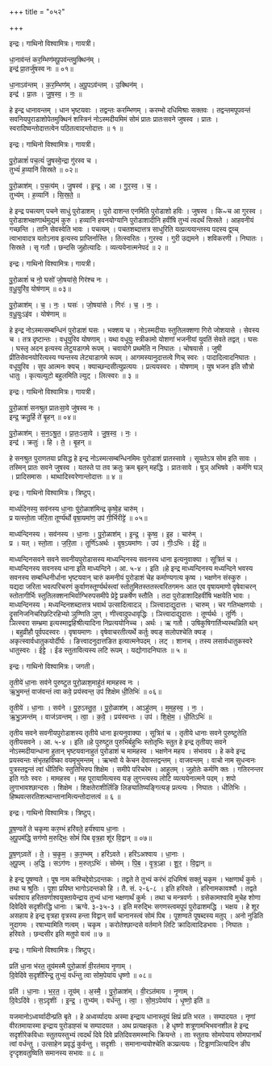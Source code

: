 +++
title = "०५२"

+++


इन्द्रः। गाथिनो विश्वामित्रः। गायत्री।

धा॒नाव॑न्तं कर॒म्भिण॑मपू॒पव॑न्तमु॒क्थिन॑म् ।  
इन्द्र॑ प्रा॒तर्जु॑षस्व नः ॥ ०१॥

धा॒नाऽव॑न्तम् । क॒र॒म्भिण॑म् । अ॒पू॒पऽव॑न्तम् । उ॒क्थिन॑म् ।  
इन्द्र॑ । प्रा॒तः । जु॒ष॒स्व॒ । नः॒ ॥

हे इन्द्र धानावन्तम् । धान भृष्टयवाः । तद्वन्तः करम्भिणम् । करम्भो दधिमिश्राः सक्तवः । तद्वन्तमपूपवन्तं सवनियपुराडाशोपेतमुक्थिनं शस्त्रिनं नोऽस्मदीयमिमं सोमं प्रातः प्रातःसवने जुषस्व । प्रातः । स्वरादिष्वन्तोदात्तत्वेन पठितत्वादन्तोदात्तः ॥ १ ॥

इन्द्रः। गाथिनो विश्वामित्रः। गायत्री।

पु॒रो॒ळाशं॑ पच॒त्यं॑ जु॒षस्वे॒न्द्रा गु॑रस्व च ।  
तुभ्यं॑ ह॒व्यानि॑ सिस्रते ॥ ०२॥

पु॒रो॒ळाश॑म् । प॒च॒त्य॑म् । जु॒षस्व॑ । इ॒न्द्र॒ । आ । गु॒र॒स्व॒ । च॒ ।  
तुभ्य॑म् । ह॒व्यानि॑ । सि॒स्र॒ते॒ ॥

हे इन्द्र पचत्यण् पचने साधुं पुरोडाशम् । पुरो दाशन्त एनमिति पुरोडाशो हविः । जुषस्व । कि~च आ गुरस्व । पुरोडाशभक्षणार्थमुद्यमं कुरु । हव्यानि हवनयोग्यानि पुरोडाशादीनि हवींषि तुभ्यं त्वदर्थं सिस्रते । आहवनीयं गच्छन्ति । तानि सेवस्वेति भावः । पचत्यम् । पचतशब्दात्तत्र साधुरिति यत्प्रत्ययान्तस्य पदस्य द्व्य्च् त्वाभावादत्र यतोऽनाव इत्यस्य प्राप्तिर्नास्ति । तित्स्वरितः । गुरस्व । गुरी उद्यमने । शविकरणी । निघातः । सिस्रते । सृ गतौ । छन्दसि जुहोत्यादिः । व्यत्ययेनात्मनेपदं ॥ २ ॥

इन्द्रः। गाथिनो विश्वामित्रः। गायत्री।

पु॒रो॒ळाशं॑ च नो॒ घसो॑ जो॒षया॑से॒ गिर॑श्च नः ।  
व॒धू॒युरि॑व॒ योष॑णाम् ॥ ०३॥

पु॒रो॒ळाश॑म् । च॒ । नः॒ । घसः॑ । जो॒षया॑से । गिरः॑ । च॒ । नः॒ ।  
व॒धू॒युःऽइ॑व । योष॑णाम् ॥

हे इन्द्र नोऽस्मत्सम्बन्धिनं पुरोडाशं घसः । भक्शय च । नोऽस्मदीयाः स्तुतिलक्शणा गिरो जोशयासे । सेवस्य च । तत्र दृष्टान्तः । वधूयुरिव योषणाम् । यथा वधूयुः स्त्रीकामो योशणां भजनीयां युवतिं सेवते तद्वत् । घसः । घस्लृ अदन इत्यस्य लेटुयडागमे रूपम् । चवायोगे प्रथमेति न निघातः । चोषयासे । जुषी प्रीतिसेवनयोरित्यस्य ण्यन्तस्य लेट्याडागमे रूपम् । आगमस्यानुदात्तत्वे णिच् स्वरः । पादादित्वादनिघातः । वधूयुरिव । सुप आत्मनः क्यच् । क्याच्छन्दसीत्युप्रत्ययः । प्रत्ययस्वरः । योषणाम् । युष भजन इति सौत्रो धातुः । कृत्यल्युटो बहुलमिति ल्युट् । लित्स्वरः ॥ ३ ॥

इन्द्रः। गाथिनो विश्वामित्रः। गायत्री।

पु॒रो॒ळाशं॑ सनश्रुत प्रातःसा॒वे जु॑षस्व नः ।  
इन्द्र॒ क्रतु॒र्हि ते॑ बृ॒हन् ॥ ०४॥

पु॒रो॒ळाश॑म् । स॒न॒ऽश्रु॒त॒ । प्रा॒तः॒ऽसा॒वे । जु॒ष॒स्व॒ । नः॒ ।  
इन्द्र॑ । क्रतुः॑ । हि । ते॒ । बृ॒हन् ॥

हे सनश्रुत पुराणतया प्रसिद्ध हे इन्द्र नोऽस्मत्सम्बन्धिनमिमः पुरोडाशं प्रातस्सावे । सूयतेऽत्र सोम इति सावः । तस्मिन् प्रातः सवने जुषस्व । यतस्ते पा तव क्रतुः क्रम बृहन् महद्धि । प्रातःसावे । षुञ् अभिषवे । कर्मणि घञ् । प्रादिसमासः । थाथादिस्वरेणान्तोदात्तः ॥ ४ ॥

इन्द्रः। गाथिनो विश्वामित्रः। त्रिष्टुप्।

माध्यं॑दिनस्य॒ सव॑नस्य धा॒नाः पु॑रो॒ळाश॑मिन्द्र कृष्वे॒ह चारु॑म् ।  
प्र यत्स्तो॒ता ज॑रि॒ता तूर्ण्य॑र्थो वृषा॒यमा॑ण॒ उप॑ गी॒र्भिरीट्टे॑ ॥ ०५॥

माध्य॑न्दिनस्य । सव॑नस्य । धा॒नाः । पु॒रो॒ळाश॑म् । इ॒न्द्र॒ । कृ॒ष्व॒ । इ॒ह । चारु॑म् ।  
प्र । यत् । स्तो॒ता । ज॒रि॒ता । तूर्णि॑ऽअर्थः । वृ॒ष॒ऽयमा॑णः । उप॑ । गीः॒ऽभिः । ईट्टे॑ ॥

माध्यन्दिनसवने सवने सवनीयपुरोडासस्य माध्यन्दिनस्य सवनस्य धाना इत्यनुवाक्या । सूत्रितं च । माध्यन्दिनस्य सवनस्य धाना इति माध्यन्दिने । आ. ५-४ । इति ॥हे इन्द्र माध्यन्दिनस्य मध्यन्दिने भवस्य सवनस्य सम्बन्धिनीर्धाना भृष्टयवान् चारुं कमनीयं पुरोडाशं चेह कर्माण्यगत्य कृष्व । भक्षणेन संस्कुरु । यद्यदा जरिता भवत्परिचरणं कुर्वाणस्तूर्ण्यर्थस्त्वां स्तोतुमितस्ततस्त्वरितगमनः आत एव वृषायमाणो वृषेवाचरन् स्तोतागीर्भिः स्तुतिलक्शनाभिर्वाग्भिरुपसमीपे प्रेट्टे प्रकर्षेण स्तौति । तदा पुरोडाशादिहवींषि भक्षयेति भावः । माध्यन्दिनस्य । मध्यन्दिनशब्दात्तत्र भवार्थ उत्सादित्वादञ् । ञित्त्वादाद्युदात्तः । चारुम् । चर गतिभक्षणयोः । दॄसनिजनिचरिछटिरहिभ्यो ञुण्णिति ञुण् । णीत्त्वादुपधावृद्धिः । ञित्त्वादाद्युदात्तः । तूर्ण्यर्थः । तूर्णिः । ञित्स्वरा सम्भ्रमा इत्यस्माद्वहिश्रीत्यादिना निप्रत्ययोनिच्च । अर्थः । ऋ गतौ । उषिकुषिगार्तिभ्यस्थन्निति थन् । बहुव्रीहौ पूर्वपदस्वरः । वृषायमाणः । वृषेवाचरतीत्यर्थे कर्तुः क्यङ् सलोपश्चेति क्यङ् । अकृत्स्वार्वधातुकयोर्दीर्घः । ङित्त्वादनुदात्तङित इत्यात्मनेपदम् । लट् । शानच् । तस्य लसार्वधातुकस्वरे धातुस्वरः । ईट्टे । ईड स्तुतावित्यस्य लटि रूपम् । यद्योगादनिघातः ॥ ५ ॥

इन्द्रः। गाथिनो विश्वामित्रः। जगती।

तृ॒तीये॑ धा॒नाः सव॑ने पुरुष्टुत पुरो॒ळाश॒माहु॑तं मामहस्व नः ।  
ऋ॒भु॒मन्तं॒ वाज॑वन्तं त्वा कवे॒ प्रय॑स्वन्त॒ उप॑ शिक्षेम धी॒तिभिः॑ ॥ ०६॥

तृ॒तीये॑ । धा॒नाः । सव॑ने । पु॒रु॒ऽस्तु॒त॒ । पु॒रो॒ळाश॑म् । आऽहु॑तम् । म॒म॒ह॒स्व॒ । नः॒ ।  
ऋ॒भु॒ऽमन्त॑म् । वाज॑ऽवन्तम् । त्वा॒ । क॒वे॒ । प्रय॑स्वन्तः । उप॑ । शि॒क्षे॒म॒ । धी॒तिऽभिः॑ ॥

तृतीय सवने सवनीयपुरोडाशस्य तृतीये धाना इत्यनुवाक्या । सूत्रितं च । तृतीये धानाः सवने पुरुष्टुतेति तृतीयसवने । आ. ५-४ । इति ॥हे पुरुष्टुत पुरुभिर्बहुभिः स्तोतृभिः स्तुत हे इन्द्र तृतीयए सवने नोऽस्मदीयान्धाना हुतान् भृष्टयवानाहुतं पुरोडाशं च मामहस्व । भक्षणेन महय । संभावय । हे कवे इन्द्र प्रयस्वन्तः संभृतहविष्का वयमृभुमन्तम् । ऋभवो ये केचन देवास्तद्वन्तम् । वाजवन्तम् । वाचो नाम सुधन्वनः पुत्रस्तद्वन्तं त्वां धीतिभिः स्तुतिभिरुप शिक्षेम । समीपे परिचरेम । आहुतम् । जुहोतेः कर्मणि क्तः । गतिरनन्तर इति गतेः स्वरः । मामहस्व । मह पूरायामित्यस्य यङ् लुगन्त्यस्य लोटि व्यत्ययेनात्मने पदम् । शपो लुगाभावश्छान्दसः । शिक्षेम । शिक्षतेराशीर्लिङि लिङ्यातिष्यङ्गित्यङ् प्रत्य्त्यः । निघातः । धीतिभिः । हिष्थवत्सरतिशत्थान्तानामित्यन्तोदात्तत्वं ॥ ६ ॥

इन्द्रः। गाथिनो विश्वामित्रः। त्रिष्टुप्।

पू॒ष॒ण्वते॑ ते चकृमा कर॒म्भं हरि॑वते॒ हर्य॑श्वाय धा॒नाः ।  
अ॒पू॒पम॑द्धि॒ सग॑णो म॒रुद्भिः॒ सोमं॑ पिब वृत्र॒हा शू॑र वि॒द्वान् ॥ ०७॥

पू॒ष॒ण्ऽवते॑ । ते॒ । च॒कृ॒म॒ । क॒र॒म्भम् । हरि॑ऽवते । हरि॑ऽअश्वाय । धा॒नाः ।  
अ॒पू॒पम् । अ॒द्धि॒ । सऽग॑णः । म॒रुत्ऽभिः॑ । सोम॑म् । पि॒ब॒ । वृ॒त्र॒ऽहा । शू॒र॒ । वि॒द्वान् ॥

हे इन्द्र पूषण्वते । पूष नाम कश्चिद्देवोऽदन्तकः । तद्वते ते तुभ्यं करंभं दधिमिश्रं सक्तुं चकृम । भक्षणार्थं कुर्मः । तथा च श्रुतिः । पूशा प्रपिष्त भागोऽदन्तको हि । तै. सं. २-६-८ । इति हरिवते । हरिनामकावश्वौ । तद्वते चर्यश्वाय हरितवर्णाश्वयुक्तायेन्द्राय तुभ्यं धाना भक्षणार्थं कुर्मः । तथा च मन्त्रवर्णः । ग्रसेकामश्वावि मुचेह शोणा दिवेदिवे सदृशीरद्धि धानाः । ऋग्वे. ३-३५-३ । इति मरुद्भिः सगणस्त्वमपूपं पुरोढाशमद्धि । भक्षय । हे शूर असहाय हे इन्द्र वृत्रहा वृत्रस्य हन्ता विद्वान् सर्वं चानानस्त्वं सोमं पिब । पूशण्वते पूषब्दस्य मतुप् । अनो नुडिति नुदागमः । रषाभ्यामिति णत्वम् । चकृम । करोतेश्छान्दसे वर्तमाने लिटि क्रादित्वादिडभावः । निघातः । हरिवते । छन्दसीर इति मतुपो वत्वं ॥ ७ ॥

इन्द्रः। गाथिनो विश्वामित्रः। त्रिष्टुप्।

प्रति॑ धा॒ना भ॑रत॒ तूय॑मस्मै पुरो॒ळाशं॑ वी॒रत॑माय नृ॒णाम् ।  
दि॒वेदि॑वे स॒दृशी॑रिन्द्र॒ तुभ्यं॒ वर्ध॑न्तु त्वा सोम॒पेया॑य धृष्णो ॥ ०८॥

प्रति॑ । धा॒नाः । भ॒र॒त॒ । तूय॑म् । अ॒स्मै॒ । पु॒रो॒ळाश॑म् । वी॒रऽत॑माय । नृ॒णाम् ।  
दि॒वेऽदि॑वे । स॒ऽदृशीः॑ । इ॒न्द्र॒ । तुभ्य॑म् । वर्ध॑न्तु । त्वा॒ । सो॒म॒ऽपेया॑य । धृ॒ष्णो॒ इति॑ ॥

यजमानोऽध्वर्य्वादीन्प्रति बृते । हे अध्वर्व्यादयः अस्मा इन्द्राय धानास्तूयं क्षिप्रं प्रति भरत । सम्पादयत । नृणां वीरतमायास्मा इन्द्राय पुरोडाह्सं च सम्पादयत । अथ प्रत्यक्षकृतः । हे धृष्णो शत्रूणामभिभवनशील हे इन्द्र सदृशीरेकविधाः स्तुतयस्तुभ्यं त्वदर्थं दिवे दिवे प्रतिदिवसमस्माभिः क्रियन्ते । ताः स्तुतयः सोमपेयाय सोमपानार्थं त्वां वर्धन्तु । उत्साहेन प्रवृद्धं कुर्वन्तु । सदृशीः । समानान्ययोश्चेति कञ्प्रत्ययः । टिड्ढाणञित्यादिन ङीप दृग्दृशवतुष्विति समानस्य सभावः ॥ ८ ॥